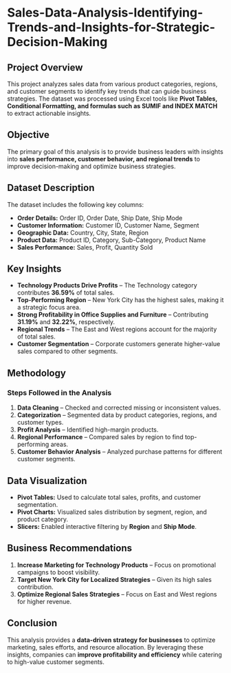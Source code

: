# Sales-Data-Analysis-Identifying-Trends-and-Insights-for-Strategic-Decision-Making

## **Project Overview**  
This project analyzes sales data from various product categories, regions, and customer segments to identify key trends that can guide business strategies. The dataset was processed using Excel tools like **Pivot Tables, Conditional Formatting, and formulas such as SUMIF and INDEX MATCH** to extract actionable insights.  

## **Objective**  
The primary goal of this analysis is to provide business leaders with insights into **sales performance, customer behavior, and regional trends** to improve decision-making and optimize business strategies.  

## **Dataset Description**  
The dataset includes the following key columns:  
- **Order Details:** Order ID, Order Date, Ship Date, Ship Mode  
- **Customer Information:** Customer ID, Customer Name, Segment  
- **Geographic Data:** Country, City, State, Region  
- **Product Data:** Product ID, Category, Sub-Category, Product Name  
- **Sales Performance:** Sales, Profit, Quantity Sold  

## **Key Insights**  
- **Technology Products Drive Profits** – The Technology category contributes **36.59%** of total sales.  
- **Top-Performing Region** – New York City has the highest sales, making it a strategic focus area.  
- **Strong Profitability in Office Supplies and Furniture** – Contributing **31.19%** and **32.22%**, respectively.  
- **Regional Trends** – The East and West regions account for the majority of total sales.  
- **Customer Segmentation** – Corporate customers generate higher-value sales compared to other segments.  

## **Methodology**  
### **Steps Followed in the Analysis**  
1. **Data Cleaning** – Checked and corrected missing or inconsistent values.  
2. **Categorization** – Segmented data by product categories, regions, and customer types.  
3. **Profit Analysis** – Identified high-margin products.  
4. **Regional Performance** – Compared sales by region to find top-performing areas.  
5. **Customer Behavior Analysis** – Analyzed purchase patterns for different customer segments.  

## **Data Visualization**  
- **Pivot Tables:** Used to calculate total sales, profits, and customer segmentation.  
- **Pivot Charts:** Visualized sales distribution by segment, region, and product category.  
- **Slicers:** Enabled interactive filtering by **Region** and **Ship Mode**.  

## **Business Recommendations**  
1. **Increase Marketing for Technology Products** – Focus on promotional campaigns to boost visibility.  
2. **Target New York City for Localized Strategies** – Given its high sales contribution.  
3. **Optimize Regional Sales Strategies** – Focus on East and West regions for higher revenue.  

## **Conclusion**  
This analysis provides a **data-driven strategy for businesses** to optimize marketing, sales efforts, and resource allocation. By leveraging these insights, companies can **improve profitability and efficiency** while catering to high-value customer segments.  
